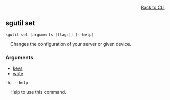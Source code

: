 <div id="readme" class="Box-body readme blob js-code-block-container">
<article class="markdown-body entry-content p-3 p-md-6" itemprop="text">
<p align="right">
<a href="https://github.com/fpgasystems/hacc/blob/main/cli/README.md#cli">Back to CLI</a>
</p>

## sgutil set

<code>sgutil set [arguments [flags]] [--help]</code>
<p>
  &nbsp; &nbsp; Changes the configuration of your server or given device.
</p>

### Arguments

* [keys](./sgutil-set-keys.md)
* [write](./sgutil-set-write.md)

<code>-h, --help</code>
<p>
  &nbsp; &nbsp; Help to use this command.
</p>